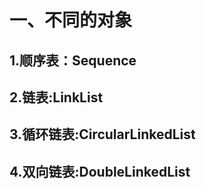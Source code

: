 # 一、不同的对象
## 1.顺序表：Sequence
## 2.链表:LinkList
## 3.循环链表:CircularLinkedList
## 4.双向链表:DoubleLinkedList
   
